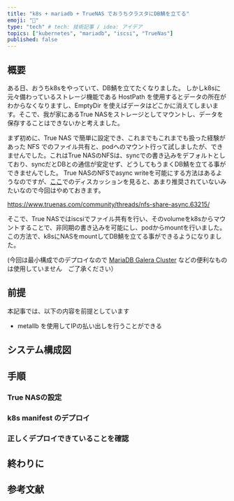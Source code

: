 ```yaml
---
title: "k8s + mariadb + TrueNAS でおうちクラスタにDB鯖を立てる"
emoji: "🍁"
type: "tech" # tech: 技術記事 / idea: アイデア
topics: ["kubernetes", "mariadb", "iscsi", "TrueNas"]
published: false
---
```

## 概要

ある日、おうちk8sをやっていて、DB鯖を立てたくなりました。
しかしk8sに元々備わっているストレージ機能である HostPath を使用するとデータの所在がわからなくなりますし、EmptyDir を使えばデータはどこかに消えてしまいます。そこで、我が家にあるTrue NASをストレージとしてマウントし、データを保存することはできないかと考えました。

まず初めに、True NAS で簡単に設定でき、これまでもこれまでも扱った経験があった NFS でのファイル共有と、podへのマウント行って試しましたが、できませんでした。これはTrue NASのNFSは、syncでの書き込みをデフォルトとしており、syncだとDBとの通信が安定せず、どうしてもうまくDB鯖を立てる事ができませんでした。
True NASのNFSでasync writeを可能にする方法はあるようなのですが、[ここ](https://www.truenas.com/community/threads/nfs-share-async.63215/)でのディスカッションを見ると、あまり推奨されていないみたいなので今回はやめておきます。

https://www.truenas.com/community/threads/nfs-share-async.63215/

そこで、True NASではiscsiでファイル共有を行い、そのvolumeをk8sからマウントすることで、非同期の書き込みを可能にし、podからmountを行いました。
この方法で、k8sにNASをmountしてDB鯖を立てる事ができるようになりました。

(今回は最小構成でのデプロイなので [MariaDB Galera Cluster](https://mariadb.com/kb/en/what-is-mariadb-galera-cluster/) などの便利なものは使用していません　ご了承ください）

## 前提

本記事では、以下の内容を前提としています

* metallb を使用してIPの払い出しを行うことができる

## システム構成図

## 手順

### True NASの設定

### k8s manifest のデプロイ

### 正しくデプロイできていることを確認

## 終わりに

## 参考文献


